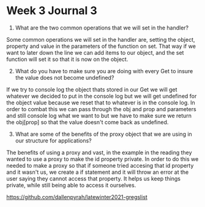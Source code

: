 # Week 3 Journal 3

1. What are the two common operations that we will set in the handler?

Some common operations we will set in the handler are, setting the object, property and value in the parameters of the function on set. That way if we want to later down the line we can add items to our object, and the set function will set it so that it is now on the object. 

2. What do you have to make sure you are doing with every Get to insure the value does not become undefined?

If we try to console log the object thats stored in our Get we will get whatever we decided to put in the console log but we will get undefined for the object value because we reset that to whatever is in the console log. In order to combat this we can pass through the obj and prop and parameters and still console log what we want to but we have to make sure we return the obj[prop] so that the value doesn't come back as undefined. 

3. What are some of the benefits of the proxy object that we are using in our structure for applications?

The benefits of using a proxy and vast, in the example in the reading they wanted to use a proxy to make the id property private. In order to do this we needed to make a proxy so that if someone tried accesing that id property and it wasn't us, we create a if statement and it will throw an error at the user saying they cannot access that property. It helps us keep things private, while still being able to access it ourselves. 

https://github.com/dallenpyrah/latewinter2021-gregslist